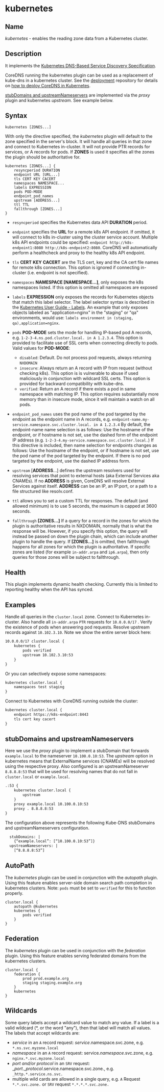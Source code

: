 # kubernetes

## Name

*kubernetes* - enables the reading zone data from a Kubernetes cluster.

## Description

It implements the [Kubernetes DNS-Based Service Discovery
Specification](https://github.com/kubernetes/dns/blob/master/docs/specification.md).

CoreDNS running the kubernetes plugin can be used as a replacement of kube-dns in a kubernetes
cluster.  See the [deployment](https://github.com/coredns/deployment) repository for details on [how
to deploy CoreDNS in Kubernetes](https://github.com/coredns/deployment/tree/master/kubernetes).

[stubDomains and upstreamNameservers](http://blog.kubernetes.io/2017/04/configuring-private-dns-zones-upstream-nameservers-kubernetes.html)
are implemented via the *proxy* plugin and kubernetes *upstream*. See example below.

## Syntax

~~~
kubernetes [ZONES...]
~~~

With only the directive specified, the *kubernetes* plugin will default to the zone specified in
the server's block. It will handle all queries in that zone and connect to Kubernetes in-cluster. It
will not provide PTR records for services, or A records for pods. If **ZONES** is used it specifies
all the zones the plugin should be authoritative for.

```
kubernetes [ZONES...] {
    resyncperiod DURATION
    endpoint URL [URL...]
    tls CERT KEY CACERT
    namespaces NAMESPACE...
    labels EXPRESSION
    pods POD-MODE
    endpoint_pod_names
    upstream [ADDRESS...]
    ttl TTL
    fallthrough [ZONES...]
}
```

* `resyncperiod` specifies the Kubernetes data API **DURATION** period.
* `endpoint` specifies the **URL** for a remote k8s API endpoint.
   If omitted, it will connect to k8s in-cluster using the cluster service account.
   Multiple k8s API endpoints could be specified:
   `endpoint http://k8s-endpoint1:8080 http://k8s-endpoint2:8080`. CoreDNS
   will automatically perform a healthcheck and proxy to the healthy k8s API endpoint.
* `tls` **CERT** **KEY** **CACERT** are the TLS cert, key and the CA cert file names for remote k8s connection.
   This option is ignored if connecting in-cluster (i.e. endpoint is not specified).
* `namespaces` **NAMESPACE [NAMESPACE...]**, only exposes the k8s namespaces listed.
   If this option is omitted all namespaces are exposed
* `labels` **EXPRESSION** only exposes the records for Kubernetes objects that match this label selector.
   The label selector syntax is described in the
   [Kubernetes User Guide - Labels](http://kubernetes.io/docs/user-guide/labels/). An example that
   only exposes objects labeled as "application=nginx" in the "staging" or "qa" environments, would
   use: `labels environment in (staging, qa),application=nginx`.
* `pods` **POD-MODE** sets the mode for handling IP-based pod A records, e.g.
   `1-2-3-4.ns.pod.cluster.local. in A 1.2.3.4`.
   This option is provided to facilitate use of SSL certs when connecting directly to pods. Valid
   values for **POD-MODE**:

   * `disabled`: Default. Do not process pod requests, always returning `NXDOMAIN`
   * `insecure`: Always return an A record with IP from request (without checking k8s).  This option
     is is vulnerable to abuse if used maliciously in conjunction with wildcard SSL certs.  This
     option is provided for backward compatibility with kube-dns.
   * `verified`: Return an A record if there exists a pod in same namespace with matching IP.  This
     option requires substantially more memory than in insecure mode, since it will maintain a watch
     on all pods.

* `endpoint_pod_names` uses the pod name of the pod targeted by the endpoint as
   the endpoint name in A records, e.g.
   `endpoint-name.my-service.namespace.svc.cluster.local. in A 1.2.3.4`
   By default, the endpoint-name name selection is as follows: Use the hostname
   of the endpoint, or if hostname is not set, use the dashed form of the endpoint
   IP address (e.g. `1-2-3-4.my-service.namespace.svc.cluster.local.`)
   If this directive is included, then name selection for endpoints changes as
   follows: Use the hostname of the endpoint, or if hostname is not set, use the
   pod name of the pod targeted by the endpoint. If there is no pod targeted by
   the endpoint, use the dashed IP address form.
* `upstream` [**ADDRESS**...] defines the upstream resolvers used for resolving services
  that point to external hosts (aka External Services aka CNAMEs).  If no **ADDRESS** is given, CoreDNS
  will resolve External Services against itself. **ADDRESS** can be an IP, an IP:port, or a path
  to a file structured like resolv.conf.
* `ttl` allows you to set a custom TTL for responses. The default (and allowed minimum) is to use
  5 seconds, the maximum is capped at 3600 seconds.
* `fallthrough` **[ZONES...]** If a query for a record in the zones for which the plugin is authoritative
  results in NXDOMAIN, normally that is what the response will be. However, if you specify this option,
  the query will instead be passed on down the plugin chain, which can include another plugin to handle
  the query. If **[ZONES...]** is omitted, then fallthrough happens for all zones for which the plugin
  is authoritative. If specific zones are listed (for example `in-addr.arpa` and `ip6.arpa`), then only
  queries for those zones will be subject to fallthrough.

## Health

This plugin implements dynamic health checking. Currently this is limited to reporting healthy when
the API has synced.

## Examples

Handle all queries in the `cluster.local` zone. Connect to Kubernetes in-cluster. Also handle all
`in-addr.arpa` `PTR` requests for `10.0.0.0/17` . Verify the existence of pods when answering pod
requests. Resolve upstream records against `10.102.3.10`. Note we show the entire server block here:

~~~ txt
10.0.0.0/17 cluster.local {
    kubernetes {
        pods verified
        upstream 10.102.3.10:53
    }
}
~~~

Or you can selectively expose some namespaces:

~~~ txt
kubernetes cluster.local {
    namespaces test staging
}
~~~

Connect to Kubernetes with CoreDNS running outside the cluster:

~~~ txt
kubernetes cluster.local {
    endpoint https://k8s-endpoint:8443
    tls cert key cacert
}
~~~


## stubDomains and upstreamNameservers

Here we use the *proxy* plugin to implement a stubDomain that forwards `example.local` to the nameserver `10.100.0.10:53`.
The *upstream* option in kubernetes means that ExternalName services (CNAMEs) will be resolved using the respective proxy.
Also configured is an upstreamNameserver `8.8.8.8:53` that will be used for resolving names that do not fall in `cluster.local`
or `example.local`.

~~~ txt
.:53 {
    kubernetes cluster.local {
        upstream
    }
    proxy example.local 10.100.0.10:53
    proxy . 8.8.8.8:53
}
~~~

The configuration above represents the following Kube-DNS stubDomains and upstreamNameservers configuration.

~~~ txt
  stubDomains: |
    {“example.local”: [“10.100.0.10:53”]}
  upstreamNameservers: |
    [“8.8.8.8:53”]
~~~

## AutoPath

The *kubernetes* plugin can be used in conjunction with the *autopath* plugin.  Using this
feature enables server-side domain search path completion in kubernetes clusters.  Note: `pods` must
be set to `verified` for this to function properly.

    cluster.local {
        autopath @kubernetes
        kubernetes {
            pods verified
        }
    }

## Federation

The *kubernetes* plugin can be used in conjunction with the *federation* plugin.  Using this
feature enables serving federated domains from the kubernetes clusters.

    cluster.local {
        federation {
            prod prod.example.org
            staging staging.example.org
        }
        kubernetes
    }


## Wildcards

Some query labels accept a wildcard value to match any value.  If a label is a valid wildcard (\*,
or the word "any"), then that label will match all values.  The labels that accept wildcards are:

 * _service_ in an `A` record request: _service_.namespace.svc.zone, e.g. `*.ns.svc.myzone.local`
 * _namespace_ in an `A` record request: service._namespace_.svc.zone, e.g. `nginx.*.svc.myzone.local`
 * _port and/or protocol_ in an `SRV` request: __port_.__protocol_.service.namespace.svc.zone.,
   e.g. `_http.*.service.ns.svc.`
 * multiple wild cards are allowed in a single query, e.g. `A` Request `*.*.svc.zone.` or `SRV` request `*.*.*.*.svc.zone.`
